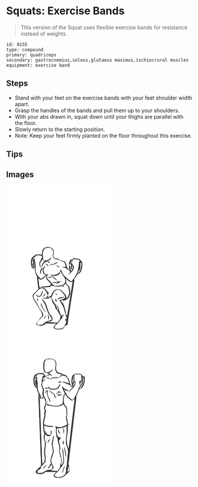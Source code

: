 # Squats: Exercise Bands
> This version of the Squat uses flexible exercise bands for resistance instead of weights.

``` 
id: 0155 
type: compound 
primary: quadriceps 
secondary: gastrocnemius,soleus,glutaeus maximus,ischiocrural muscles 
equipment: exercise band 
``` 

## Steps

 - Stand with your feet on the exercise bands with your feet shoulder width apart.
 - Grasp the handles of the bands and pull them up to your shoulders.
 - With your abs drawn in, squat down until your thighs are parallel with the floor.
 - Slowly return to the starting position.
 - Note: Keep your feet firmly planted on the floor throughout this exercise.

## Tips


## Images

<svg width="288" height="400" viewBox="0 0 216 300" xmlns="http://www.w3.org/2000/svg"><g fill="#FFF"><path d="M0 0h216v300H0V0m77.26 126.4c-4.44 3.22-4.76 9.14-4.9 14.15-3.52-1.66-7.54-.99-11.29-.84-1.72-.17-2.46 1.69-3.5 2.66-.51.05-1.54.14-2.05.18-.21.45-.63 1.34-.84 1.78-2.56.64-3.3 3.47-3.91 5.68-.83 5.29-.55 10.87 1.23 15.94 1.59 1.59 3.49 2.82 5.26 4.2-1.71-2.72-3.8-5.37-4.14-8.69.55.19 1.67.57 2.23.77-.38 1.41-.27 2.81.32 4.2.53-.1 1.58-.28 2.11-.37.8 5.99 1.19 12.31 4.6 17.51.13 4.85 1.17 9.61 1.47 14.45.75 3.66.67 7.45 1.55 11.09-1.62 1.76-3.18 3.59-4.69 5.44-2.08 2.58-5.5 4.05-6.7 7.3-1.07 5.88 2.77 10.77 5.82 15.34 3.56 4.39 5.29 9.91 8.83 14.31 2.21 3.79 5.08 7.87 4.22 12.51-3.28 3.47-5.93 7.45-9.12 11-3.12 1.09-2.63 4.64-2.28 7.27 2.89.37 5.69 1.21 8.56 1.69 4.13-.8 8.9-1.53 11.01-5.71 1.18.79 2.49 1.34 3.94 1.18 5.7.07 11.41.31 17.08-.48-2.61 2.15-3.9 5.34-6.08 7.85.55 1.03.68 2.58 2.02 2.93 4.37 2.2 9.39 1.59 14.08 1.27 2.9-.87 6.59-2.91 6.35-6.44 1.78-1.1 3.76-1.8 5.78-2.33 1.3-4.95 1.32-10.09 2.22-15.11 3.93-24.39 7.78-48.79 11.74-73.18.28-1.63.14-3.28-.06-4.9 2.25-3.12 5.33-5.74 6.51-9.52 3.47-1.23 6.97-3.75 7.9-7.5 1.39-4.44 2.29-9.1 1.87-13.78-.74.55-1.48 1.11-2.22 1.67.44 4.12-.48 8.2-1.97 12.01-1.04 2.26-2.69 4.91-5.46 5.04 1.24-2.16 2.93-3.99 4.46-5.94 3.13-4.91-.25-11.16 2.4-16.16l.6 4.28c.62-.44 1.86-1.33 2.48-1.77-.46-1.93-.84-4.13-3.09-4.61-1.6-5.68-8.39-4.14-12.77-5.38-2.64-.99-3.96 1.89-4.99 3.71-.48-.46-1.44-1.37-1.92-1.82-3.31 2.44-3.99 6.59-4.5 10.39l.64.46c.45.1 1.36.3 1.81.41 1.49-2.88.49-7.12 3.79-8.85.06 1.95-1.1 3.54-1.97 5.17-.11 3.38-.37 6.76-.23 10.15-.19 1.38.63 2.38 1.75 3.01.54-2.81.53-5.67.28-8.51 3.92 3.73.71 8.83-1.81 12.27-1.02-3.86-1.38-7.84-2.22-11.74-.33.01-.98.02-1.31.03-1.88 3.06.78 6.77.36 10.1-1.86-1.99-2.98-4.55-5.11-6.3-.36-4.16-2.04-7.99-4.08-11.58-4.04-2.93-9.86-1.54-13.33-5.32-1.72-2.23-4.68-1.31-7.07-1.3-1.38-2.29-3.8-4.71-3.04-7.6 1.03-4.16 1.44-9.59-2.49-12.39-4.19-4.38-11.07-3.42-16.13-1.28z"/><path d="M78.03 127.87c3.08-1.55 6.68-2.32 10.13-2.04 4.16 1.38 7.82 5.58 7.18 10.17-.01 2.62-1.53 5.36-.2 7.86.75 1.67 1.64 3.33 2.91 4.66 2.27.74 4.66.93 6.99 1.36 3.37 2.64 7.65 3.14 11.51 4.65 3.12 2.47 3.9 6.65 4.09 10.4-2.66-.12-5.33-.23-7.99-.05 3.5 1.05 7.43 1.42 10.29 3.93 1.81 1.61 3.71 3.15 6.08 3.84l-.72 1.64 2.12.34c-1.55 2.01-3.11 4-4.62 6.04 5.18-3.59 10.78-8.02 11.64-14.7.59-3.42-2.63-5.45-4.21-7.99-.11-3.43 1.67-6.41 3.77-8.97 3.33.45 6.68.78 10.03 1.13.4.32 1.21.96 1.61 1.27l.24 3.05c-.4.31-1.18.92-1.58 1.23.54 2.18.39 4.4-.21 6.55-.57 12.15-6.53 23.35-14.83 32-2.6-1.49-5.4-2.85-7.28-5.27-2.54-3.15-6.6-4.65-8.87-8.05-2.32-3.38-3.51-7.37-5.16-11.09-.66 1.38-1.31 2.75-1.93 4.15 1.19.85 2.7 1.5 3.08 3.07 1.14 2.94 2.95 5.52 5.04 7.85 2.24 2.09 2.1 5.35 2.85 8.11-.18 1.38-.34 2.75-.48 4.14a82.049 82.049 0 0 1-4.01 2.92c.53.65 1.07 1.3 1.61 1.95l1.53-1.83c.64-.57 1.9-1.71 2.54-2.28.16.78.5 2.33.67 3.11 1.3 1.02 2.74 1.91 3.8 3.2 1.03 4.2 2.05 8.48 2.27 12.81-.9 4.39-2.03 9.23-5.99 11.9 1.08-4.11-1.35-7.86-4.07-10.68-3.13-3.17-6.06-7.26-10.79-7.93-5.28-1.57-10.75 1.97-13.23 6.53-1.55 2.54-1.28 6.55-4.89 7.16-1.99 1.42-3.91 2.94-5.86 4.41 1.25-2.06 3.57-4.37 1.11-6.43-.69 1.53-1.38 3.08-2.04 4.63-3.39.71-7.07 1.29-9.72 3.75 2.14 4.3 5.84 7.79 7.09 12.53 1.2 4.74 3.15 9.22 4.92 13.75 1.98 5.44 8.14 8.86 7.69 15.23-3.42 1.49-7.12 2.18-10.56 3.59-3.6 1.32-5.5 5.38-9.43 6.05-3.14 1.15-6.42.52-9.57-.16-.6-2.23-.79-4.73 1.18-6.35 4.14-3.04 7.11-7.31 11.05-10.55 1.57-5.7-3.03-10.12-6.03-14.35-3.48-4.22-4.44-9.88-7.99-14.05-2.42-3.91-6.64-7.95-5.15-12.97.67-3.88 4.57-5.67 6.77-8.57 2.8-3.55 6.46-7.16 11.4-6.57 4.74 3.09 9.82 7.33 9.23 13.66.47-.47.93-.94 1.4-1.4.43.43 1.27 1.29 1.7 1.72-1.35-2.27-.99-4.06 1.09-5.35-.59-.05-1.77-.15-2.37-.19a23.553 23.553 0 0 0-9.2-9.16c-2.59-1.04-5.46-.56-8.18-.62-.78-6.48-1.52-12.96-2.38-19.43 1.2 1.25 2.36 2.58 3.85 3.48 5.26-.13 9.23-3.9 11.5-8.33.22.61.65 1.83.87 2.44-.02 2.17-.21 4.71 1.73 6.19 3.13 2.64 5.41 6.02 8.09 9.07-.85 1.02-1.68 2.05-2.49 3.1-4.25.21-8.44 1.65-12.71.85-2.14.66-4.28 1.3-6.42 1.97 6.84.89 13.58-.3 20.38-.82l1.92-2.64c7.14 1.92 14.84 3.53 21.93.45.63.27 1.25.54 1.87.82-1.31.65-3.93 1.94-5.23 2.58 2.5-.76 4.99-1.59 7.49-2.38-1.04-.97-2.05-1.95-3.05-2.94-5.34 1.69-10.91 2.48-16.51 2.24-3.15-3.35-7.54-5.59-9.38-10.02-1.92-1.4-4.2-2.6-5.39-4.74-.39-1.93-.53-3.91-1.11-5.8a96.7 96.7 0 0 1 3.18-1.69l-.24-1.09c-1.14-.17-2.27-.34-3.41-.52.13.72.4 2.14.53 2.86-2.24-1.82-4.79-3.59-5.99-6.32-.67-2.36-.33-4.84-.35-7.25 1.43-1.89 2.66-3.93 3.56-6.12-2.28 1.32-3.89 3.43-5.62 5.37.08 2.69-.18 5.44.43 8.09 1.15 2.46 3.28 4.26 5.17 6.14-2.92 2.59-5.92 5.14-9.5 6.78-3.32-3.52-7.4-6.68-8.88-11.5-3.44-6.96-.18-14.93-2.52-22.16-1.06-2.81-1.18-5.81-1.22-8.77-1.06 1.09-2.11 2.21-3.13 3.35-.04 1.41-.08 2.83-.11 4.25 4.16 2.15 3.02 7.53 3.26 11.38-1.48-3.02-1.03-6.43-1.49-9.66-.44-.25-1.31-.75-1.75-.99-.17 2.11-.31 4.29-1.23 6.24-1.71-4.57.11-9.05 1.19-13.47a284.4 284.4 0 0 0 4.6-3.86c3.34-4.02 9.32-2.41 13.56-.87.01 1.62.03 3.23.07 4.84-.58.25-1.72.75-2.3 1 .02.7.05 2.09.06 2.79-4.97 4.11-3.28 11.59.67 15.82-1.25-3.62-2.9-7.47-1.73-11.34 1.36-2.24 4.04-3.96 3.53-6.92 1.52 1.79 3.36 3.27 5.6 4.07-4.26 2.32-6.27 7.13-6.58 11.77.24-.04.72-.12.96-.17 1.37-4.77 4.53-10.23 10.08-10.48 3.29-2.46 7.68-4.16 9.08-8.38-2.33 1.21-4.23 3.04-6.39 4.49-2.98 1.91-6.65 1.36-9.96 1.05-.42-5.1-2.11-10.2-1.15-15.33.73-2.9 1.67-5.9 3.61-8.23m5.98 26.98c1.6.83 3.2 1.71 4.91 2.3-.78-1.23-1.63-2.41-2.49-3.57-.81.41-1.62.84-2.42 1.27m6.51 4.78c-.93 1.12-1.83 2.27-2.62 3.5 1.09-.72 2.11-1.54 3.12-2.35 3.17-.83 6.68-.61 9.51-2.45 1.55-1.1 4-1.21 4.68-3.24-5.03 1.14-9.31 4.68-14.69 4.54m-11.46-1.24c2.1 1.84 4.35 3.62 7.01 4.58-.93-3.08-4.01-4.47-7.01-4.58m22.7 2.46c.92 3.16 4.36 5.43 7.53 3.98-2.97-.4-5.26-2.2-7.53-3.98m-31.9 9.95c-1.59 2.84-1.09 6.19-.42 9.22 1.27-2.09 1.01-4.6 1.53-6.9.81-2.06 2.03-3.95 2.58-6.12l-.65-.2c-2 .15-2.12 2.64-3.04 4m38.35 4.39c-1.72 2.16-3.82 4.1-6.36 5.24-3.95 1.24-8.05.56-12.08.32 1.55 2.35 4.8 1.69 7.2 2.33 4.94.65 9.46-2.03 12.55-5.69-.43-.74-.87-1.47-1.31-2.2m-23.37 12.74c2.01-.71 3.97-1.53 5.95-2.31 1.43.06 2.87.13 4.3.18 2.33 2.44 4.8 4.88 7.97 6.2-.99-2.81-3.98-4.09-5.97-6.11-2.47-2.33-6.08-.97-9.07-.99-1.77-.12-2.32 1.89-3.18 3.03m18.22 4.82a43.01 43.01 0 0 1 1.82 3.74c-2.04.12-3.97-.62-5.89-1.17-1.88.23-3.77.42-5.66.53-.02.15-.07.45-.09.6 2.97.15 5.95.31 8.74 1.43 2.82 1.09 5.22-1.38 7.54-2.59 1.13-.64 2.25-1.3 3.27-2.11-1.58.46-3.1 1.09-4.68 1.52-1.8-.3-3.41-1.2-5.05-1.95M70.03 222c-2.88 3.64-7 .57-10-1.11 1.19 3.95 6.12 5.43 9.57 3.58 3.89-2.91 4.19-8.17 5.16-12.54-2.19 3.05-3.16 6.72-4.73 10.07m4.32 4.15c2.22-2.15 4.47-4.39 5.74-7.25-3.11 1.24-4.58 4.34-5.74 7.25m-9.37 6.99c-.46-1.86-1.04-3.67-1.73-5.45-1.16 1.87-1.18 5.42 1.73 5.45m5.07 4.38c.23 7.69 5.45 14.41 11.03 19.25-1.82-3.39-5.03-5.8-6.7-9.29-1.71-3.21-1.99-7.06-4.33-9.96m14.11 24.19c.47 1.16.92 2.33 1.37 3.51.18 2.02-1.37 4.61.87 5.9.79-3.25 1.85-7.92-2.24-9.41m-7.95 9.73c1.79-2.66 4.24-5.55 3.51-8.98-1.8 2.69-2.57 5.92-3.51 8.98z"/><path d="M120.25 187.51c3.55 3.15 6.71 7.15 11.58 8.29.78-.45 2.33-1.36 3.1-1.81-3.9 23.43-7.34 46.93-11.41 70.33-.83-1.49-.81-4.83-3.27-3.88.81 2.64 1.34 5.45 2.92 7.78-.88.75-1.75 1.5-2.63 2.24-.37 1.02-.73 2.05-1.08 3.08.31.11.94.33 1.26.44.24-.77.71-2.31.95-3.08.21 3.01.08 6.1-.76 9.02-1.71 1.76-3.01 3.82-3.29 6.31-1.85 1.1-3.65 2.28-5.58 3.22-4.82.41-9.83.92-14.32-1.33.8-1.97 1.63-3.95 2.81-5.72 1.93-1.63 4.41-2.73 5.66-5.05 1.99-3.31 4.32-6.43 7.3-8.92.26-1.33.55-2.65.85-3.96.55-.17 1.66-.51 2.21-.67-.11-.34-.33-1.02-.44-1.35l.72-2.51c-.54.75-1.07 1.51-1.6 2.28-.88.54-1.76 1.08-2.64 1.64-5.2-6.84-4.98-16.24-10.48-22.91.49 4.22 3.22 7.76 3.99 11.93-3.55-3.22-4.12-8.11-5.89-12.27-1.55-1.78-3.59-3.28-4.13-5.7-.65-3-3.66-4.84-3.92-7.96-.46-1.88.98-3.39 1.89-4.84 1.75-1.96.96-5.13 3.1-6.84 2.48-2.08 5.25-5.05 8.84-4.08 4.79.61 7.31 5.16 10.45 8.26 1.42 2.21 3.58 4.7 3.21 7.43-3 3.3-7.51 4.33-11.75 4.97 3.25 5.54 7.04 10.85 9.23 16.94.97 3.82 1.89 7.66 2.98 11.45.61-1.2 1.2-2.51.92-3.89-1.63-6.21-2.46-12.84-6.17-18.25-1.37-1.79-3.24-3.13-4.49-5.02 1.38-.54 2.84-.83 4.3-1.08.35.3 1.04.9 1.39 1.2 5.61-.92 11.45-4.78 12.74-10.61 2.8-5.32.4-11.3-.63-16.75-.41-2.65-2.75-4.07-4.78-5.42-2.39-4-1.17-8.74-3.14-12.91m-21.22 30.5c1.66 1.49 3.32 3 5.16 4.26-.4-2.53-2.78-4.03-5.16-4.26m5.68 12.9c2.09-.93 3.93-2.6 6.29-2.8 2.52-.36 5.41-.63 6.74-3.18-4.31 2.14-11.39.05-13.03 5.98m-4.34-3.02c-.48 1.95-.57 3.97-.33 5.97.98.48 1.97.97 2.95 1.47-.78-2.52-1.41-5.09-2.62-7.44z"/><path d="M89.18 226.05c.5.16 1.5.49 2.01.65.94 3.14 1.79 6.3 2.79 9.42.96 2.97 4.09 4.66 4.82 7.74 1.12 2.63.86 6.63 4.32 7.4 1.59 3.46 3.57 6.72 5.67 9.9-.62 1.24-1.23 2.48-1.83 3.74.66-1.15 1.3-2.29 1.95-3.43l1.59 3.46c-.66 1.89-.96 3.87-1.5 5.8-1.55 2.32-3.25 4.55-4.77 6.9-6.93-.4-13.83-1-20.77-1.08 2.93-1.46 6.5-.95 9.24-2.86 1.76-1.99 1.3-4.95.63-7.29-1.26-3.34-4.68-5.2-6.12-8.44-2.36-5.39-4.19-10.98-5.76-16.64-1.61-4.53-4.87-8.15-8.18-11.51 3.96-.74 7.93-1.6 11.9-.34 1.33-1.15 2.67-2.28 4.01-3.42z"/></g><g fill="#333"><path d="M77.26 126.4c5.06-2.14 11.94-3.1 16.13 1.28 3.93 2.8 3.52 8.23 2.49 12.39-.76 2.89 1.66 5.31 3.04 7.6 2.39-.01 5.35-.93 7.07 1.3 3.47 3.78 9.29 2.39 13.33 5.32 2.04 3.59 3.72 7.42 4.08 11.58 2.13 1.75 3.25 4.31 5.11 6.3.42-3.33-2.24-7.04-.36-10.1.33-.01.98-.02 1.31-.03.84 3.9 1.2 7.88 2.22 11.74 2.52-3.44 5.73-8.54 1.81-12.27.25 2.84.26 5.7-.28 8.51-1.12-.63-1.94-1.63-1.75-3.01-.14-3.39.12-6.77.23-10.15.87-1.63 2.03-3.22 1.97-5.17-3.3 1.73-2.3 5.97-3.79 8.85-.45-.11-1.36-.31-1.81-.41l-.64-.46c.51-3.8 1.19-7.95 4.5-10.39.48.45 1.44 1.36 1.92 1.82 1.03-1.82 2.35-4.7 4.99-3.71 4.38 1.24 11.17-.3 12.77 5.38 2.25.48 2.63 2.68 3.09 4.61-.62.44-1.86 1.33-2.48 1.77l-.6-4.28c-2.65 5 .73 11.25-2.4 16.16-1.53 1.95-3.22 3.78-4.46 5.94 2.77-.13 4.42-2.78 5.46-5.04 1.49-3.81 2.41-7.89 1.97-12.01.74-.56 1.48-1.12 2.22-1.67.42 4.68-.48 9.34-1.87 13.78-.93 3.75-4.43 6.27-7.9 7.5-1.18 3.78-4.26 6.4-6.51 9.52.2 1.62.34 3.27.06 4.9-3.96 24.39-7.81 48.79-11.74 73.18-.9 5.02-.92 10.16-2.22 15.11-2.02.53-4 1.23-5.78 2.33.24 3.53-3.45 5.57-6.35 6.44-4.69.32-9.71.93-14.08-1.27-1.34-.35-1.47-1.9-2.02-2.93 2.18-2.51 3.47-5.7 6.08-7.85-5.67.79-11.38.55-17.08.48-1.45.16-2.76-.39-3.94-1.18-2.11 4.18-6.88 4.91-11.01 5.71-2.87-.48-5.67-1.32-8.56-1.69-.35-2.63-.84-6.18 2.28-7.27-1.97 1.62-1.78 4.12-1.18 6.35 3.15.68 6.43 1.31 9.57.16 3.93-.67 5.83-4.73 9.43-6.05 3.44-1.41 7.14-2.1 10.56-3.59.45-6.37-5.71-9.79-7.69-15.23-1.77-4.53-3.72-9.01-4.92-13.75-1.25-4.74-4.95-8.23-7.09-12.53 2.65-2.46 6.33-3.04 9.72-3.75.66-1.55 1.35-3.1 2.04-4.63 2.46 2.06.14 4.37-1.11 6.43 1.95-1.47 3.87-2.99 5.86-4.41 3.61-.61 3.34-4.62 4.89-7.16 2.48-4.56 7.95-8.1 13.23-6.53 4.73.67 7.66 4.76 10.79 7.93 2.72 2.82 5.15 6.57 4.07 10.68 3.96-2.67 5.09-7.51 5.99-11.9-.22-4.33-1.24-8.61-2.27-12.81-1.06-1.29-2.5-2.18-3.8-3.2-.17-.78-.51-2.33-.67-3.11-.64.57-1.9 1.71-2.54 2.28l-1.53 1.83c-.54-.65-1.08-1.3-1.61-1.95 1.37-.93 2.7-1.91 4.01-2.92.14-1.39.3-2.76.48-4.14-.75-2.76-.61-6.02-2.85-8.11-2.09-2.33-3.9-4.91-5.04-7.85-.38-1.57-1.89-2.22-3.08-3.07.62-1.4 1.27-2.77 1.93-4.15 1.65 3.72 2.84 7.71 5.16 11.09 2.27 3.4 6.33 4.9 8.87 8.05 1.88 2.42 4.68 3.78 7.28 5.27 8.3-8.65 14.26-19.85 14.83-32 .6-2.15.75-4.37.21-6.55.4-.31 1.18-.92 1.58-1.23l-.24-3.05c-.4-.31-1.21-.95-1.61-1.27-3.35-.35-6.7-.68-10.03-1.13-2.1 2.56-3.88 5.54-3.77 8.97 1.58 2.54 4.8 4.57 4.21 7.99-.86 6.68-6.46 11.11-11.64 14.7 1.51-2.04 3.07-4.03 4.62-6.04l-2.12-.34.72-1.64c-2.37-.69-4.27-2.23-6.08-3.84-2.86-2.51-6.79-2.88-10.29-3.93 2.66-.18 5.33-.07 7.99.05-.19-3.75-.97-7.93-4.09-10.4-3.86-1.51-8.14-2.01-11.51-4.65-2.33-.43-4.72-.62-6.99-1.36-1.27-1.33-2.16-2.99-2.91-4.66-1.33-2.5.19-5.24.2-7.86.64-4.59-3.02-8.79-7.18-10.17-3.45-.28-7.05.49-10.13 2.04-1.94 2.33-2.88 5.33-3.61 8.23-.96 5.13.73 10.23 1.15 15.33 3.31.31 6.98.86 9.96-1.05 2.16-1.45 4.06-3.28 6.39-4.49-1.4 4.22-5.79 5.92-9.08 8.38-5.55.25-8.71 5.71-10.08 10.48-.24.05-.72.13-.96.17.31-4.64 2.32-9.45 6.58-11.77-2.24-.8-4.08-2.28-5.6-4.07.51 2.96-2.17 4.68-3.53 6.92-1.17 3.87.48 7.72 1.73 11.34-3.95-4.23-5.64-11.71-.67-15.82-.01-.7-.04-2.09-.06-2.79.58-.25 1.72-.75 2.3-1-.04-1.61-.06-3.22-.07-4.84-4.24-1.54-10.22-3.15-13.56.87a284.4 284.4 0 0 1-4.6 3.86c-1.08 4.42-2.9 8.9-1.19 13.47.92-1.95 1.06-4.13 1.23-6.24.44.24 1.31.74 1.75.99.46 3.23.01 6.64 1.49 9.66-.24-3.85.9-9.23-3.26-11.38.03-1.42.07-2.84.11-4.25 1.02-1.14 2.07-2.26 3.13-3.35.04 2.96.16 5.96 1.22 8.77 2.34 7.23-.92 15.2 2.52 22.16 1.48 4.82 5.56 7.98 8.88 11.5 3.58-1.64 6.58-4.19 9.5-6.78-1.89-1.88-4.02-3.68-5.17-6.14-.61-2.65-.35-5.4-.43-8.09 1.73-1.94 3.34-4.05 5.62-5.37-.9 2.19-2.13 4.23-3.56 6.12.02 2.41-.32 4.89.35 7.25 1.2 2.73 3.75 4.5 5.99 6.32-.13-.72-.4-2.14-.53-2.86 1.14.18 2.27.35 3.41.52l.24 1.09a96.7 96.7 0 0 0-3.18 1.69c.58 1.89.72 3.87 1.11 5.8 1.19 2.14 3.47 3.34 5.39 4.74 1.84 4.43 6.23 6.67 9.38 10.02 5.6.24 11.17-.55 16.51-2.24 1 .99 2.01 1.97 3.05 2.94-2.5.79-4.99 1.62-7.49 2.38 1.3-.64 3.92-1.93 5.23-2.58-.62-.28-1.24-.55-1.87-.82-7.09 3.08-14.79 1.47-21.93-.45l-1.92 2.64c-6.8.52-13.54 1.71-20.38.82 2.14-.67 4.28-1.31 6.42-1.97 4.27.8 8.46-.64 12.71-.85.81-1.05 1.64-2.08 2.49-3.1-2.68-3.05-4.96-6.43-8.09-9.07-1.94-1.48-1.75-4.02-1.73-6.19-.22-.61-.65-1.83-.87-2.44-2.27 4.43-6.24 8.2-11.5 8.33-1.49-.9-2.65-2.23-3.85-3.48.86 6.47 1.6 12.95 2.38 19.43 2.72.06 5.59-.42 8.18.62 3.84 2.11 7.07 5.32 9.2 9.16.6.04 1.78.14 2.37.19-2.08 1.29-2.44 3.08-1.09 5.35-.43-.43-1.27-1.29-1.7-1.72-.47.46-.93.93-1.4 1.4.59-6.33-4.49-10.57-9.23-13.66-4.94-.59-8.6 3.02-11.4 6.57-2.2 2.9-6.1 4.69-6.77 8.57-1.49 5.02 2.73 9.06 5.15 12.97 3.55 4.17 4.51 9.83 7.99 14.05 3 4.23 7.6 8.65 6.03 14.35-3.94 3.24-6.91 7.51-11.05 10.55 3.19-3.55 5.84-7.53 9.12-11 .86-4.64-2.01-8.72-4.22-12.51-3.54-4.4-5.27-9.92-8.83-14.31-3.05-4.57-6.89-9.46-5.82-15.34 1.2-3.25 4.62-4.72 6.7-7.3 1.51-1.85 3.07-3.68 4.69-5.44-.88-3.64-.8-7.43-1.55-11.09-.3-4.84-1.34-9.6-1.47-14.45-3.41-5.2-3.8-11.52-4.6-17.51-.53.09-1.58.27-2.11.37-.59-1.39-.7-2.79-.32-4.2-.56-.2-1.68-.58-2.23-.77.34 3.32 2.43 5.97 4.14 8.69-1.77-1.38-3.67-2.61-5.26-4.2-1.78-5.07-2.06-10.65-1.23-15.94.61-2.21 1.35-5.04 3.91-5.68.21-.44.63-1.33.84-1.78.51-.04 1.54-.13 2.05-.18 1.04-.97 1.78-2.83 3.5-2.66 3.75-.15 7.77-.82 11.29.84.14-5.01.46-10.93 4.9-14.15m42.99 61.11c1.97 4.17.75 8.91 3.14 12.91 2.03 1.35 4.37 2.77 4.78 5.42 1.03 5.45 3.43 11.43.63 16.75-1.29 5.83-7.13 9.69-12.74 10.61-.35-.3-1.04-.9-1.39-1.2-1.46.25-2.92.54-4.3 1.08 1.25 1.89 3.12 3.23 4.49 5.02 3.71 5.41 4.54 12.04 6.17 18.25.28 1.38-.31 2.69-.92 3.89-1.09-3.79-2.01-7.63-2.98-11.45-2.19-6.09-5.98-11.4-9.23-16.94 4.24-.64 8.75-1.67 11.75-4.97.37-2.73-1.79-5.22-3.21-7.43-3.14-3.1-5.66-7.65-10.45-8.26-3.59-.97-6.36 2-8.84 4.08-2.14 1.71-1.35 4.88-3.1 6.84-.91 1.45-2.35 2.96-1.89 4.84.26 3.12 3.27 4.96 3.92 7.96.54 2.42 2.58 3.92 4.13 5.7 1.77 4.16 2.34 9.05 5.89 12.27-.77-4.17-3.5-7.71-3.99-11.93 5.5 6.67 5.28 16.07 10.48 22.91.88-.56 1.76-1.1 2.64-1.64.53-.77 1.06-1.53 1.6-2.28l-.72 2.51c.11.33.33 1.01.44 1.35-.55.16-1.66.5-2.21.67-.3 1.31-.59 2.63-.85 3.96-2.98 2.49-5.31 5.61-7.3 8.92-1.25 2.32-3.73 3.42-5.66 5.05-1.18 1.77-2.01 3.75-2.81 5.72 4.49 2.25 9.5 1.74 14.32 1.33 1.93-.94 3.73-2.12 5.58-3.22.28-2.49 1.58-4.55 3.29-6.31.84-2.92.97-6.01.76-9.02-.24.77-.71 2.31-.95 3.08-.32-.11-.95-.33-1.26-.44.35-1.03.71-2.06 1.08-3.08.88-.74 1.75-1.49 2.63-2.24-1.58-2.33-2.11-5.14-2.92-7.78 2.46-.95 2.44 2.39 3.27 3.88 4.07-23.4 7.51-46.9 11.41-70.33-.77.45-2.32 1.36-3.1 1.81-4.87-1.14-8.03-5.14-11.58-8.29m-31.07 38.54c-1.34 1.14-2.68 2.27-4.01 3.42-3.97-1.26-7.94-.4-11.9.34 3.31 3.36 6.57 6.98 8.18 11.51 1.57 5.66 3.4 11.25 5.76 16.64 1.44 3.24 4.86 5.1 6.12 8.44.67 2.34 1.13 5.3-.63 7.29-2.74 1.91-6.31 1.4-9.24 2.86 6.94.08 13.84.68 20.77 1.08 1.52-2.35 3.22-4.58 4.77-6.9.54-1.93.84-3.91 1.5-5.8l-1.59-3.46c-.65 1.14-1.29 2.28-1.95 3.43.6-1.26 1.21-2.5 1.83-3.74-2.1-3.18-4.08-6.44-5.67-9.9-3.46-.77-3.2-4.77-4.32-7.4-.73-3.08-3.86-4.77-4.82-7.74-1-3.12-1.85-6.28-2.79-9.42-.51-.16-1.51-.49-2.01-.65z"/><path d="M84.01 154.85c.8-.43 1.61-.86 2.42-1.27.86 1.16 1.71 2.34 2.49 3.57-1.71-.59-3.31-1.47-4.91-2.3zM90.52 159.63c5.38.14 9.66-3.4 14.69-4.54-.68 2.03-3.13 2.14-4.68 3.24-2.83 1.84-6.34 1.62-9.51 2.45-1.01.81-2.03 1.63-3.12 2.35.79-1.23 1.69-2.38 2.62-3.5zM79.06 158.39c3 .11 6.08 1.5 7.01 4.58-2.66-.96-4.91-2.74-7.01-4.58zM101.76 160.85c2.27 1.78 4.56 3.58 7.53 3.98-3.17 1.45-6.61-.82-7.53-3.98zM69.86 170.8c.92-1.36 1.04-3.85 3.04-4l.65.2c-.55 2.17-1.77 4.06-2.58 6.12-.52 2.3-.26 4.81-1.53 6.9-.67-3.03-1.17-6.38.42-9.22zM108.21 175.19c.44.73.88 1.46 1.31 2.2-3.09 3.66-7.61 6.34-12.55 5.69-2.4-.64-5.65.02-7.2-2.33 4.03.24 8.13.92 12.08-.32 2.54-1.14 4.64-3.08 6.36-5.24zM84.84 187.93c.86-1.14 1.41-3.15 3.18-3.03 2.99.02 6.6-1.34 9.07.99 1.99 2.02 4.98 3.3 5.97 6.11-3.17-1.32-5.64-3.76-7.97-6.2-1.43-.05-2.87-.12-4.3-.18-1.98.78-3.94 1.6-5.95 2.31zM103.06 192.75c1.64.75 3.25 1.65 5.05 1.95 1.58-.43 3.1-1.06 4.68-1.52-1.02.81-2.14 1.47-3.27 2.11-2.32 1.21-4.72 3.68-7.54 2.59-2.79-1.12-5.77-1.28-8.74-1.43.02-.15.07-.45.09-.6 1.89-.11 3.78-.3 5.66-.53 1.92.55 3.85 1.29 5.89 1.17a43.01 43.01 0 0 0-1.82-3.74zM70.03 222c1.57-3.35 2.54-7.02 4.73-10.07-.97 4.37-1.27 9.63-5.16 12.54-3.45 1.85-8.38.37-9.57-3.58 3 1.68 7.12 4.75 10 1.11zM99.03 218.01c2.38.23 4.76 1.73 5.16 4.26-1.84-1.26-3.5-2.77-5.16-4.26zM74.35 226.15c1.16-2.91 2.63-6.01 5.74-7.25-1.27 2.86-3.52 5.1-5.74 7.25zM104.71 230.91c1.64-5.93 8.72-3.84 13.03-5.98-1.33 2.55-4.22 2.82-6.74 3.18-2.36.2-4.2 1.87-6.29 2.8zM64.98 233.14c-2.91-.03-2.89-3.58-1.73-5.45.69 1.78 1.27 3.59 1.73 5.45zM100.37 227.89c1.21 2.35 1.84 4.92 2.62 7.44-.98-.5-1.97-.99-2.95-1.47-.24-2-.15-4.02.33-5.97zM70.05 237.52c2.34 2.9 2.62 6.75 4.33 9.96 1.67 3.49 4.88 5.9 6.7 9.29-5.58-4.84-10.8-11.56-11.03-19.25zM84.16 261.71c4.09 1.49 3.03 6.16 2.24 9.41-2.24-1.29-.69-3.88-.87-5.9-.45-1.18-.9-2.35-1.37-3.51zM76.21 271.44c.94-3.06 1.71-6.29 3.51-8.98.73 3.43-1.72 6.32-3.51 8.98z"/></g></svg>
<svg width="288" height="400" viewBox="0 0 216 300" xmlns="http://www.w3.org/2000/svg"><g fill="#FFF"><path d="M0 0h216v300H0V0m77.67 53.79c-3.7 6.34-2.36 13.98-1.54 20.9.63 3.35 3.75 5.05 6.97 4.71 1.29.75 2.59 1.48 3.91 2.2-1.84 1.18-3.63 2.45-5.18 4-1.11-.37-2.21-.74-3.32-1.11-.9-2.44-2.65-5.19-5.64-4.91-4.15.31-9.18-.59-12.29 2.88-.47.02-1.4.07-1.87.09-5.37 6.99-3.86 17.09-.46 24.64 1.19.79 2.37 1.59 3.56 2.38.41 4.14 2.02 8 4.02 11.6-.86 5.91-.13 11.89-.14 17.83.98 10 .77 20.07 1.1 30.11l.46.64c.21 7.76.2 15.52.58 23.27 1.12 9.84.23 19.8 1.35 29.65.45 7.43.19 14.9.68 22.33.88 7.19.34 14.46.97 21.67-2.45 3.3-5.71 5.82-8.65 8.65-1.39 1.54-3.34 3.84-1.7 5.89 2.73 3.39 7.8 2.68 11.66 2.44 3.28-.13 5.5-2.75 8.14-4.31 7.07-.03 14.15.5 21.21.14-2.26 2.19-3.61 5.06-5.6 7.47.46.83.87 1.7 1.43 2.48 4.51 2.6 9.89 1.94 14.84 1.57 6.83-2.55 11.64-8.29 16.81-13.13-.53-3.14-.7-6.34-1.58-9.41l1.04.08c-1.22-2.32-2.28-4.84-1.63-7.51 4.97-42 9.95-84.01 14.98-126.01.54-3.08.75-6.21.42-9.32 2.51-4.43 4.74-9.01 6.31-13.86 1.97-.68 4.08-1.26 5.5-2.88 4.17-3.33 4.48-9.17 5.39-14.01-.15-3.38.8-7.37-1.43-10.23-1.94 2.44-.94 5.52-.79 8.33.27 6.61-2.25 13.33-7.52 17.49-.27-1.23-.58-2.44-.93-3.65-1.42 1.67-1.51 4.09-2.25 6.09-1.4 5.55-5.11 10.06-7.34 15.26-1 2.43-2.63 4.51-4.93 5.84-2.88-2.21-5.75-4.44-8.58-6.71-2.65-2.61-3.4-6.43-5.51-9.4-1.29-1.86-2.48-3.8-3.38-5.87 2.98 2.62 7.13 4.8 10.98 2.53-5.98-.64-10.82-4.64-14.85-8.81 1.47 4.74 2.57 9.78 6 13.57-2.19 4.54-3.84 9.51-3.68 14.61-.14 3.19.21 7.26-3.08 9.06-8.95 4.88-19.57 2.35-28.74-.47-.06-3.07-.07-6.15-.57-9.19-.3 3.16-.11 6.34-.05 9.5-4.39-3.07-.53-9.19-3.72-12.98-3.7-4.86-3.53-11.16-2.09-16.79-1.99-4-4.86-8.25-3.67-12.94.84-4.29 5.28-6.33 7.05-10.1-2.22 1.59-4.12 3.58-6.37 5.13.21-1.02.64-3.08.86-4.1 2.58-4.94 9.04-4.8 12.9-8.31 1.52 1.17 3.13 2.25 5.06 2.58-1.92-2.32-3.88-4.73-6.58-6.18 3.5-1.43 8.09-3.31 7.76-7.9-2.44 5.16-8.3 6.69-13.52 7.28-4.06-5.4-3.03-12.45-2.72-18.75.46-3.43 1.79-6.62 4.95-8.38 5.07.3 11.29-1.36 15.36 2.5 4.09 5.12 1.33 11.77 1.59 17.64-.46 3.17 2.64 5.31 3.08 8.33 3.49.59 6.97 1.42 10.12 3.08-2.21 1.79-4.69 3.43-5.92 6.11 2.61-1.39 4.75-3.46 6.99-5.36 1.54 2.2 4.73 1.01 6.75 2.44 4.52 3.34 6.65 9.26 6.59 14.74-3.54-2.13-7.51-3.23-11.52-4.04-.56.35-1.12.71-1.67 1.07 5.7.91 10.39 4.42 15.88 5.91.7 1.21 1.36 2.44 2.03 3.67a2.6 2.6 0 0 0 1.69-.38c-1.68-3.09-4.88-5.56-4.89-9.33-.48-5.02-3.53-9.24-6.6-13.03-1.9-2.31-5.36-1.47-7.69-3.13-2.72-1.69-5.78-2.69-8.96-3.05-1.46-1.78-3.73-3.24-3.89-5.73-1.36-5.02 1.19-10.11-.33-15.1-.55-4.55-5.32-6.63-9.32-7.23-4.86-.68-10.77-.82-14.28 3.22m62.98 26.96c-1.9 1.05-3.78 2.14-5.7 3.16-3.74 7.65-3.01 16.75-.01 24.52-.51.37-1.52 1.12-2.02 1.49-2.31 2.77-4.6 5.57-6.63 8.57.4-.1 1.19-.31 1.59-.41 2.03-3.3 4.79-6.06 7.89-8.36 3.28-2.55 4.1-6.82 5.47-10.49-3.18 1.02-2.98 4.87-4.41 7.36-.42-1.56-.78-3.12-1.09-4.7.42-.12 1.26-.36 1.68-.49 1.6-1.75.64-4.4.8-6.53.51 1.52 1.02 3.03 1.56 4.54l1.6-.45c-.41-1.92-1.86-3.13-3.12-4.45.05-4.05.51-8.1.35-12.15 3.95-.31 7.9-.08 11.85.07.82.85 1.64 1.71 2.46 2.58-.53 2.66-.78 5.4.1 8.02-.61.6-1.82 1.82-2.42 2.42l.97.93c-1.11-.25-2.17-.84-3.3-.92.25 2.76.81 5.52.91 8.32.21.08.65.24.86.32-.03-3.55 1.55-6.7 3.57-9.51-.09 2.19-.23 4.4-.71 6.54-.41 2.87-4.98 3.63-3.4 7.05 2.29-2.42 5.33-4.74 5.79-8.28 1.17-4.27-.78-8.91 1.18-13-.93-1.19-1.8-2.43-2.85-3.52-3.23-3.67-8.68-2.12-12.97-2.63m-60.19 8.3c2.67.15 4.92 1.49 7.18 2.76-.32-3.8-4.37-3.75-7.18-2.76m11.65.15c-1.84.51-2.52 2.59-3.29 4.12 1.24-.88 2.4-1.86 3.55-2.87 4.23-.57 8.53-1.46 12.8-.66l1.04-1.72c-4.72-.51-9.51-.05-14.1 1.13m13.88 10.7c1-.56 1.99-1.13 2.98-1.71.96.2 2.89.61 3.85.82-.96-.83-1.64-2.07-2.86-2.55-2.06-.63-4.2 1.36-3.97 3.44m-4.86 10.65c-3.83 1.38-7.94.81-11.89.45-1.11-1.7-2.26-3.5-4.24-4.28.43 2.27 1.25 4.81 3.71 5.57 5.31 1.82 11.21.85 16.26-1.33 2.31-2.71 4.42-5.83 5.13-9.39-4.11 1.96-4.05 8.3-8.97 8.98m-22.82-.67c.08.38.25 1.14.33 1.52 2.16-.31 4.42-.35 6.46-1.22-1.56-2.21-4.57-.3-6.79-.3m2.14 6.02c-.22 2.09-1.67 3.64-2.76 5.33 2.01-.92 2.97-2.87 4.05-4.65 2.23-1.2.83 2.31.85 3.46.37 4.6 1.91 9.22 4.51 13.08.5 1.92.55 4.03 1.91 5.63-.08-2.28.73-4.97-.9-6.89-3.26-4.7-5.69-11.37-2.75-16.8-1.75-.52-3.55-.57-4.91.84m6.48-1.06c1.46 1.45 3.05 2.79 4.13 4.56 1.76.9 3.58 1.68 5.39 2.49.44 3.47 1.69 7.11 5.17 8.63-.78-1.66-1.7-3.24-2.61-4.82-.34-3.73-3.2-5.92-6.57-6.88-1.28-2.01-3.18-3.43-5.51-3.98m17.57-.15c.39 1.22.79 2.45 1.2 3.67-1.79 1.14-3.6 2.27-5.09 3.8 2.17-.8 4.48-1.66 5.96-3.55 1.42.05 2.85.12 4.27.19.03-.31.1-.94.13-1.25-2.71.5-4.72-1.01-6.47-2.86m-1.59 12.19c1.59-.73 3.15-1.52 4.7-2.31 2.48.88 4.92.16 5.64-2.52-1.25.56-2.48 1.13-3.71 1.71-.75-.99-1.48-1.99-2.19-3-.97 2.39-2.73 4.25-4.44 6.12z"/><path d="M62.06 84.22c1.76-3.93 6.65-2.34 10.02-2.58 2.33-.29 3.54 2.18 5.34 3.2l-3.79.6c1.48 2.12-.5 3.93-1.04 5.94-.42 1.95-.59 3.95-1.02 5.9.53-.23 1.6-.7 2.13-.94-1.6 2.94-3.2 6.5-1.79 9.85.91 3.49 3.82 6.94 1.98 10.6-1.3 3.8 0 7.74 1.28 11.35-1.42.84-2.93 1.51-4.62 1.32.38-4.82-2.87-8.39-4.98-12.33-1.86-5.16-1.98-10.81-1.55-16.22-.2-3.01-1.75-5.91-1.08-8.97.94-2.71-2.68-5.22-.88-7.72z"/><path d="M59.56 85.33c.34.03 1.01.1 1.34.13-.63 2.01-1.41 3.96-2.01 5.98.73-.06 2.19-.17 2.92-.23l-.77-1.6 1.35 1.77c-1.17.81-2.35 1.6-3.54 2.38.01 3.13.51 6.22 1.09 9.29.44.35 1.33 1.03 1.77 1.38.02.72.05 2.16.07 2.88-3.38-3.66-3.79-8.71-4.43-13.4.69-2.87 1.38-5.75 2.21-8.58zM133.43 94.2c3.73-1.82 1.56-7.28 4.94-9.5-2.14 5.43-1.83 11.21-2.24 16.91-.99-2.26-1.49-4.69-1.62-7.15-.27-.06-.81-.19-1.08-.26zM119.68 121.47c2.38 6.41 8.29 10.12 13.59 13.91 2-.92 3.87-2.1 5.61-3.44-4.34 33.41-7.82 66.94-12.06 100.37-.67-1.45-1.3-2.9-1.91-4.36-1.92-5.44-1.71-11.24-2.02-16.9 1.58-8.18 2.84-16.55 2.01-24.88.53-.68 1.07-1.35 1.61-2.02-2.05-4.63-1.46-9.89-3.67-14.46.45-3.21 1.73-6.4 1.16-9.68-.6-3.46-.14-7.03-.83-10.47-.75-3.6-5.15-4.8-5.55-8.61-1.5-6.43-1.07-13.54 2.06-19.46zM67.03 124.47c.17-.02.5-.05.66-.06.32 1.96.58 3.94.86 5.92 2.68 1.15 6.03 1.16 7.6-1.73 3.56 5.7 4.62 13.72 1.02 19.67-1.18 2.65.79 5.41 1.42 7.98-.62 2.01-1.24 4.03-2 5.99.37.44 1.1 1.3 1.46 1.73-.64 2.66-1.32 5.31-1.92 7.98-2.63 7.66-.72 15.71-.53 23.56.07 3.56 3.38 7.41.95 10.65-1.01 4.78.29 9.43 2.45 13.68-1.55 3.26.09 6.87-1.03 10.21-1.72 6.53-.97 13.39.18 19.95.62 3.16-.22 6.34-.78 9.45a84.733 84.733 0 0 0-4.11 3.93c.15-3.36-.24-6.68-.52-10.01-.39-8.53-.05-17.1-.99-25.6-.3-6.76-.21-13.53-.52-20.28-1.01-8.78-.51-17.63-1.06-26.44-1.1-9.74-.24-19.59-1.33-29.33-.79-9.06.53-18.4-1.81-27.25z"/><path d="M79.56 144.42c.46-.77.92-1.54 1.4-2.3l2.46 2.62c4.75 1.33 9.7 1.59 14.55 2.34 4.62.63 9.22-.49 13.67-1.62 2.06-.4 3.3-2.18 4.68-3.56-.13 3.86 4.44 4.75 5.06 8.19 1.28 5.4.99 11.03 1.25 16.55l-1.29-.27c-.62 5.91 2.59 11.42 2.46 17.28-3.32 2.23-7.23 3.34-10.94 4.72-4.47 1.55-9.04.14-13.38-1.04.78 2.12 1.85 4.27 1.7 6.59-.63 4.98.35 9.98.92 14.9l1.51 1.11c1.4 4.31.93 9.03 2.82 13.21 3.03 6.71-.53 14.24 2.42 21.01.42 1.58.79 3.18 1.16 4.77.48.93.98 1.86 1.48 2.79.1 3.14.05 6.27-.14 9.41-.56 1.25-1.1 2.51-1.62 3.78-.09 1.78-.2 3.56-.28 5.34-1.88 2.43-3.74 4.89-5.29 7.55-4.59-.64-9.23-.85-13.85-1.13 2.13-1.7 4.8-2.97 6.33-5.3-2.39-3.87-3.16-8.45-5.31-12.42.13-6.32 2.67-12.18 4.74-18.04 1.24-6.7-2.27-13.22-1.65-19.87 1.8-4.97 2.25-10.26 2.12-15.51-2.33 2.94-1.46 6.9-2.54 10.28-.63 2.63-2.14 5.2-1.52 7.99.81 5.4 2.39 10.78 2.09 16.3-.57 2.81-2.45 5.18-3.12 7.98-1.06 3.31-.55 6.95-2.01 10.14.61 1.64 1.29 3.25 1.93 4.88-.3.04-.9.11-1.21.15l-.62.06c-.47 3.74-4.1 5.81-4.89 9.46 3.54-1.48 5.04-5.51 7.21-8.44 1.14 2.78 2.3 5.63 2.06 8.71-3.45 2.53-7.77 2.44-11.8 3.14-4.15 1.5-7.33 5.7-12.11 5.35-2.19-.43-5.34 1.12-6.76-1.2.16-1.25.34-2.5.54-3.74 2.74-1.13 5.17-2.81 7.39-4.76-.39-.3-1.15-.91-1.54-1.22 3.25-3.64 6.1-7.65 9.88-10.79 2-9.3-1.85-18.59 0-27.9 1-4.21.43-8.55 1.14-12.79-3.92-4.75-2.79-11.08-.79-16.38.8 1.09 1.58 2.21 2.32 3.35 2.31 1.23 5.62 2.1 7.62-.14 2.51-3.14 3.24-8.05.65-11.35-.06 3.27.01 6.54-.24 9.81-2.02.18-4.25.75-6.02-.59-2.78-1.3-3.1-4.67-4.42-7.1l-1.76 1.85c-.21-4.43-.89-8.82-1.04-13.26 4.52 2.65 9.9 3.21 15.04 3.25 1.81.2 3.12-1.03 4.25-2.24-6.6.64-13.51.17-19.33-3.3-.81-6.32 2.12-12.23 2.97-18.4-.87-2.68.04-5.37 1.28-7.76-.95-2.2-1.89-4.41-2.64-6.68.95-1.82 1.78-3.69 2.55-5.59l-1.54-.17m5.35 72.61c-.51 1.93-.26 3.99.32 5.88.05-1.05.16-3.15.22-4.2 1.46-1.68 3.07-3.34 3.7-5.53-1.6 1.03-3.48 1.98-4.24 3.85m-10.39 57.32c3.41-2.54 5.39-6.43 8.01-9.7-3.68 2.16-6.41 5.79-8.01 9.7z"/><path d="M103.37 191.14c6.7.77 13.22-1.26 19.16-4.17.11 6.68.58 13.44-.68 20.06-.77 3.9-.25 7.88-.64 11.81-.53 4.85 2.23 9.11 3.43 13.63 2.3 8.47-1.13 17-.88 25.54-.62 5.31-.55 10.85-2.55 15.88.16.45.49 1.35.66 1.8-.39 2.82-.96 5.61-1.63 8.38-2.48 2.03-5.23 3.67-7.9 5.41-2.48.07-5 .03-7.42.71-2.46-.49-4.85-1.25-7.21-2.1 1.1-2.18 1.72-4.87 3.74-6.39 5.46-3.02 7.07-9.67 12.03-13.31-.19-2.59 1.39-4.3 3.61-5.38l-1.73.13c.6-.62 1.2-1.23 1.81-1.84.21-2.77.46-5.57.16-8.35-.89-7.4-.31-15.27-3.84-22.09-.08 5.46 1.99 10.68 1.96 16.15-.02 5.12 1.67 10.55-.72 15.4-1.24 1.1-2.47 2.21-3.69 3.33.3-1.14.9-3.44 1.2-4.59 1.38-7-1.09-13.74-2.94-20.38-1.3-3.55.52-7.17.25-10.8.31-4.85-2.5-9.18-2.47-14 1.08-1.55 2.44-2.86 3.67-4.28l-.48-1.64c-1.72-.44-3.4-.98-5.08-1.54-2.56-5.43-3.78-11.54-1.82-17.37m13.72 11.91c.31-4.15 1-8.71-1.08-12.52-.63 4.21.09 8.43 1.08 12.52m-12.27-10.73c.12 3.92 1.17 8.87 5.04 10.76-1.73-3.57-2.95-7.38-5.04-10.76m9.35 27.42c.59 1.37 1.16 2.74 1.72 4.13l1.63-.2c-.95-2.37-1.37-4.86-.6-7.36-1.45.67-2.05 2.12-2.75 3.43m3.16 8.97c1.39 7.24 2.53 14.57 4.08 21.77.67-4.12.22-8.35-.79-12.37-.78-3.22-1.17-6.71-3.29-9.4m-4.02 53.36c1.43-1.07 1.8-2.86 2.3-4.47.97-3.63 2.93-6.97 3.22-10.77-2.96 4.58-4.23 10-5.52 15.24zM78.12 199.34c.73-.87 1.5-.81 2.3.16-.25.27-.76.8-1.02 1.07-.32-.31-.96-.92-1.28-1.23zM126.22 266.24c.14 3.62 1.59 6.99 2.15 10.55-1.26 1.09-2.54 2.17-3.83 3.24.51-4.6 1.23-9.19 1.68-13.79z"/></g><g fill="#333"><path d="M77.67 53.79c3.51-4.04 9.42-3.9 14.28-3.22 4 .6 8.77 2.68 9.32 7.23 1.52 4.99-1.03 10.08.33 15.1.16 2.49 2.43 3.95 3.89 5.73 3.18.36 6.24 1.36 8.96 3.05 2.33 1.66 5.79.82 7.69 3.13 3.07 3.79 6.12 8.01 6.6 13.03.01 3.77 3.21 6.24 4.89 9.33a2.6 2.6 0 0 1-1.69.38c-.67-1.23-1.33-2.46-2.03-3.67-5.49-1.49-10.18-5-15.88-5.91.55-.36 1.11-.72 1.67-1.07 4.01.81 7.98 1.91 11.52 4.04.06-5.48-2.07-11.4-6.59-14.74-2.02-1.43-5.21-.24-6.75-2.44-2.24 1.9-4.38 3.97-6.99 5.36 1.23-2.68 3.71-4.32 5.92-6.11-3.15-1.66-6.63-2.49-10.12-3.08-.44-3.02-3.54-5.16-3.08-8.33-.26-5.87 2.5-12.52-1.59-17.64-4.07-3.86-10.29-2.2-15.36-2.5-3.16 1.76-4.49 4.95-4.95 8.38-.31 6.3-1.34 13.35 2.72 18.75 5.22-.59 11.08-2.12 13.52-7.28.33 4.59-4.26 6.47-7.76 7.9 2.7 1.45 4.66 3.86 6.58 6.18-1.93-.33-3.54-1.41-5.06-2.58-3.86 3.51-10.32 3.37-12.9 8.31-.22 1.02-.65 3.08-.86 4.1 2.25-1.55 4.15-3.54 6.37-5.13-1.77 3.77-6.21 5.81-7.05 10.1-1.19 4.69 1.68 8.94 3.67 12.94-1.44 5.63-1.61 11.93 2.09 16.79 3.19 3.79-.67 9.91 3.72 12.98-.06-3.16-.25-6.34.05-9.5.5 3.04.51 6.12.57 9.19 9.17 2.82 19.79 5.35 28.74.47 3.29-1.8 2.94-5.87 3.08-9.06-.16-5.1 1.49-10.07 3.68-14.61-3.43-3.79-4.53-8.83-6-13.57 4.03 4.17 8.87 8.17 14.85 8.81-3.85 2.27-8 .09-10.98-2.53.9 2.07 2.09 4.01 3.38 5.87 2.11 2.97 2.86 6.79 5.51 9.4 2.83 2.27 5.7 4.5 8.58 6.71 2.3-1.33 3.93-3.41 4.93-5.84 2.23-5.2 5.94-9.71 7.34-15.26.74-2 .83-4.42 2.25-6.09.35 1.21.66 2.42.93 3.65 5.27-4.16 7.79-10.88 7.52-17.49-.15-2.81-1.15-5.89.79-8.33 2.23 2.86 1.28 6.85 1.43 10.23-.91 4.84-1.22 10.68-5.39 14.01-1.42 1.62-3.53 2.2-5.5 2.88-1.57 4.85-3.8 9.43-6.31 13.86.33 3.11.12 6.24-.42 9.32-5.03 42-10.01 84.01-14.98 126.01-.65 2.67.41 5.19 1.63 7.51l-1.04-.08c.88 3.07 1.05 6.27 1.58 9.41-5.17 4.84-9.98 10.58-16.81 13.13-4.95.37-10.33 1.03-14.84-1.57-.56-.78-.97-1.65-1.43-2.48 1.99-2.41 3.34-5.28 5.6-7.47-7.06.36-14.14-.17-21.21-.14-2.64 1.56-4.86 4.18-8.14 4.31-3.86.24-8.93.95-11.66-2.44-1.64-2.05.31-4.35 1.7-5.89 2.94-2.83 6.2-5.35 8.65-8.65-.63-7.21-.09-14.48-.97-21.67-.49-7.43-.23-14.9-.68-22.33-1.12-9.85-.23-19.81-1.35-29.65-.38-7.75-.37-15.51-.58-23.27l-.46-.64c-.33-10.04-.12-20.11-1.1-30.11.01-5.94-.72-11.92.14-17.83-2-3.6-3.61-7.46-4.02-11.6-1.19-.79-2.37-1.59-3.56-2.38-3.4-7.55-4.91-17.65.46-24.64.47-.02 1.4-.07 1.87-.09 3.11-3.47 8.14-2.57 12.29-2.88 2.99-.28 4.74 2.47 5.64 4.91 1.11.37 2.21.74 3.32 1.11 1.55-1.55 3.34-2.82 5.18-4-1.32-.72-2.62-1.45-3.91-2.2-3.22.34-6.34-1.36-6.97-4.71-.82-6.92-2.16-14.56 1.54-20.9M62.06 84.22c-1.8 2.5 1.82 5.01.88 7.72-.67 3.06.88 5.96 1.08 8.97-.43 5.41-.31 11.06 1.55 16.22 2.11 3.94 5.36 7.51 4.98 12.33 1.69.19 3.2-.48 4.62-1.32-1.28-3.61-2.58-7.55-1.28-11.35 1.84-3.66-1.07-7.11-1.98-10.6-1.41-3.35.19-6.91 1.79-9.85-.53.24-1.6.71-2.13.94.43-1.95.6-3.95 1.02-5.9.54-2.01 2.52-3.82 1.04-5.94l3.79-.6c-1.8-1.02-3.01-3.49-5.34-3.2-3.37.24-8.26-1.35-10.02 2.58m-2.5 1.11c-.83 2.83-1.52 5.71-2.21 8.58.64 4.69 1.05 9.74 4.43 13.4-.02-.72-.05-2.16-.07-2.88-.44-.35-1.33-1.03-1.77-1.38-.58-3.07-1.08-6.16-1.09-9.29 1.19-.78 2.37-1.57 3.54-2.38l-1.35-1.77.77 1.6c-.73.06-2.19.17-2.92.23.6-2.02 1.38-3.97 2.01-5.98-.33-.03-1-.1-1.34-.13m60.12 36.14c-3.13 5.92-3.56 13.03-2.06 19.46.4 3.81 4.8 5.01 5.55 8.61.69 3.44.23 7.01.83 10.47.57 3.28-.71 6.47-1.16 9.68 2.21 4.57 1.62 9.83 3.67 14.46-.54.67-1.08 1.34-1.61 2.02.83 8.33-.43 16.7-2.01 24.88.31 5.66.1 11.46 2.02 16.9.61 1.46 1.24 2.91 1.91 4.36 4.24-33.43 7.72-66.96 12.06-100.37-1.74 1.34-3.61 2.52-5.61 3.44-5.3-3.79-11.21-7.5-13.59-13.91m-52.65 3c2.34 8.85 1.02 18.19 1.81 27.25 1.09 9.74.23 19.59 1.33 29.33.55 8.81.05 17.66 1.06 26.44.31 6.75.22 13.52.52 20.28.94 8.5.6 17.07.99 25.6.28 3.33.67 6.65.52 10.01 1.32-1.36 2.7-2.66 4.11-3.93.56-3.11 1.4-6.29.78-9.45-1.15-6.56-1.9-13.42-.18-19.95 1.12-3.34-.52-6.95 1.03-10.21-2.16-4.25-3.46-8.9-2.45-13.68 2.43-3.24-.88-7.09-.95-10.65-.19-7.85-2.1-15.9.53-23.56.6-2.67 1.28-5.32 1.92-7.98-.36-.43-1.09-1.29-1.46-1.73.76-1.96 1.38-3.98 2-5.99-.63-2.57-2.6-5.33-1.42-7.98 3.6-5.95 2.54-13.97-1.02-19.67-1.57 2.89-4.92 2.88-7.6 1.73-.28-1.98-.54-3.96-.86-5.92-.16.01-.49.04-.66.06m12.53 19.95l1.54.17c-.77 1.9-1.6 3.77-2.55 5.59.75 2.27 1.69 4.48 2.64 6.68-1.24 2.39-2.15 5.08-1.28 7.76-.85 6.17-3.78 12.08-2.97 18.4 5.82 3.47 12.73 3.94 19.33 3.3-1.13 1.21-2.44 2.44-4.25 2.24-5.14-.04-10.52-.6-15.04-3.25.15 4.44.83 8.83 1.04 13.26l1.76-1.85c1.32 2.43 1.64 5.8 4.42 7.1 1.77 1.34 4 .77 6.02.59.25-3.27.18-6.54.24-9.81 2.59 3.3 1.86 8.21-.65 11.35-2 2.24-5.31 1.37-7.62.14-.74-1.14-1.52-2.26-2.32-3.35-2 5.3-3.13 11.63.79 16.38-.71 4.24-.14 8.58-1.14 12.79-1.85 9.31 2 18.6 0 27.9-3.78 3.14-6.63 7.15-9.88 10.79.39.31 1.15.92 1.54 1.22-2.22 1.95-4.65 3.63-7.39 4.76-.2 1.24-.38 2.49-.54 3.74 1.42 2.32 4.57.77 6.76 1.2 4.78.35 7.96-3.85 12.11-5.35 4.03-.7 8.35-.61 11.8-3.14.24-3.08-.92-5.93-2.06-8.71-2.17 2.93-3.67 6.96-7.21 8.44.79-3.65 4.42-5.72 4.89-9.46l.62-.06c.31-.04.91-.11 1.21-.15-.64-1.63-1.32-3.24-1.93-4.88 1.46-3.19.95-6.83 2.01-10.14.67-2.8 2.55-5.17 3.12-7.98.3-5.52-1.28-10.9-2.09-16.3-.62-2.79.89-5.36 1.52-7.99 1.08-3.38.21-7.34 2.54-10.28.13 5.25-.32 10.54-2.12 15.51-.62 6.65 2.89 13.17 1.65 19.87-2.07 5.86-4.61 11.72-4.74 18.04 2.15 3.97 2.92 8.55 5.31 12.42-1.53 2.33-4.2 3.6-6.33 5.3 4.62.28 9.26.49 13.85 1.13 1.55-2.66 3.41-5.12 5.29-7.55.08-1.78.19-3.56.28-5.34.52-1.27 1.06-2.53 1.62-3.78.19-3.14.24-6.27.14-9.41-.5-.93-1-1.86-1.48-2.79-.37-1.59-.74-3.19-1.16-4.77-2.95-6.77.61-14.3-2.42-21.01-1.89-4.18-1.42-8.9-2.82-13.21l-1.51-1.11c-.57-4.92-1.55-9.92-.92-14.9.15-2.32-.92-4.47-1.7-6.59 4.34 1.18 8.91 2.59 13.38 1.04 3.71-1.38 7.62-2.49 10.94-4.72.13-5.86-3.08-11.37-2.46-17.28l1.29.27c-.26-5.52.03-11.15-1.25-16.55-.62-3.44-5.19-4.33-5.06-8.19-1.38 1.38-2.62 3.16-4.68 3.56-4.45 1.13-9.05 2.25-13.67 1.62-4.85-.75-9.8-1.01-14.55-2.34l-2.46-2.62c-.48.76-.94 1.53-1.4 2.3m23.81 46.72c-1.96 5.83-.74 11.94 1.82 17.37 1.68.56 3.36 1.1 5.08 1.54l.48 1.64c-1.23 1.42-2.59 2.73-3.67 4.28-.03 4.82 2.78 9.15 2.47 14 .27 3.63-1.55 7.25-.25 10.8 1.85 6.64 4.32 13.38 2.94 20.38-.3 1.15-.9 3.45-1.2 4.59 1.22-1.12 2.45-2.23 3.69-3.33 2.39-4.85.7-10.28.72-15.4.03-5.47-2.04-10.69-1.96-16.15 3.53 6.82 2.95 14.69 3.84 22.09.3 2.78.05 5.58-.16 8.35-.61.61-1.21 1.22-1.81 1.84l1.73-.13c-2.22 1.08-3.8 2.79-3.61 5.38-4.96 3.64-6.57 10.29-12.03 13.31-2.02 1.52-2.64 4.21-3.74 6.39 2.36.85 4.75 1.61 7.21 2.1 2.42-.68 4.94-.64 7.42-.71 2.67-1.74 5.42-3.38 7.9-5.41.67-2.77 1.24-5.56 1.63-8.38-.17-.45-.5-1.35-.66-1.8 2-5.03 1.93-10.57 2.55-15.88-.25-8.54 3.18-17.07.88-25.54-1.2-4.52-3.96-8.78-3.43-13.63.39-3.93-.13-7.91.64-11.81 1.26-6.62.79-13.38.68-20.06-5.94 2.91-12.46 4.94-19.16 4.17m-25.25 8.2c.32.31.96.92 1.28 1.23.26-.27.77-.8 1.02-1.07-.8-.97-1.57-1.03-2.3-.16m48.1 66.9c-.45 4.6-1.17 9.19-1.68 13.79 1.29-1.07 2.57-2.15 3.83-3.24-.56-3.56-2.01-6.93-2.15-10.55z"/><path d="M140.65 80.75c4.29.51 9.74-1.04 12.97 2.63 1.05 1.09 1.92 2.33 2.85 3.52-1.96 4.09-.01 8.73-1.18 13-.46 3.54-3.5 5.86-5.79 8.28-1.58-3.42 2.99-4.18 3.4-7.05.48-2.14.62-4.35.71-6.54-2.02 2.81-3.6 5.96-3.57 9.51-.21-.08-.65-.24-.86-.32-.1-2.8-.66-5.56-.91-8.32 1.13.08 2.19.67 3.3.92l-.97-.93c.6-.6 1.81-1.82 2.42-2.42-.88-2.62-.63-5.36-.1-8.02-.82-.87-1.64-1.73-2.46-2.58-3.95-.15-7.9-.38-11.85-.07.16 4.05-.3 8.1-.35 12.15 1.26 1.32 2.71 2.53 3.12 4.45l-1.6.45c-.54-1.51-1.05-3.02-1.56-4.54-.16 2.13.8 4.78-.8 6.53-.42.13-1.26.37-1.68.49.31 1.58.67 3.14 1.09 4.7 1.43-2.49 1.23-6.34 4.41-7.36-1.37 3.67-2.19 7.94-5.47 10.49-3.1 2.3-5.86 5.06-7.89 8.36-.4.1-1.19.31-1.59.41 2.03-3 4.32-5.8 6.63-8.57.5-.37 1.51-1.12 2.02-1.49-3-7.77-3.73-16.87.01-24.52 1.92-1.02 3.8-2.11 5.7-3.16m-7.22 13.45c.27.07.81.2 1.08.26.13 2.46.63 4.89 1.62 7.15.41-5.7.1-11.48 2.24-16.91-3.38 2.22-1.21 7.68-4.94 9.5zM80.46 89.05c2.81-.99 6.86-1.04 7.18 2.76-2.26-1.27-4.51-2.61-7.18-2.76zM92.11 89.2c4.59-1.18 9.38-1.64 14.1-1.13l-1.04 1.72c-4.27-.8-8.57.09-12.8.66-1.15 1.01-2.31 1.99-3.55 2.87.77-1.53 1.45-3.61 3.29-4.12zM105.99 99.9c-.23-2.08 1.91-4.07 3.97-3.44 1.22.48 1.9 1.72 2.86 2.55-.96-.21-2.89-.62-3.85-.82-.99.58-1.98 1.15-2.98 1.71zM101.13 110.55c4.92-.68 4.86-7.02 8.97-8.98-.71 3.56-2.82 6.68-5.13 9.39-5.05 2.18-10.95 3.15-16.26 1.33-2.46-.76-3.28-3.3-3.71-5.57 1.98.78 3.13 2.58 4.24 4.28 3.95.36 8.06.93 11.89-.45zM78.31 109.88c2.22 0 5.23-1.91 6.79.3-2.04.87-4.3.91-6.46 1.22-.08-.38-.25-1.14-.33-1.52zM80.45 115.9c1.36-1.41 3.16-1.36 4.91-.84-2.94 5.43-.51 12.1 2.75 16.8 1.63 1.92.82 4.61.9 6.89-1.36-1.6-1.41-3.71-1.91-5.63-2.6-3.86-4.14-8.48-4.51-13.08-.02-1.15 1.38-4.66-.85-3.46-1.08 1.78-2.04 3.73-4.05 4.65 1.09-1.69 2.54-3.24 2.76-5.33zM86.93 114.84c2.33.55 4.23 1.97 5.51 3.98 3.37.96 6.23 3.15 6.57 6.88.91 1.58 1.83 3.16 2.61 4.82-3.48-1.52-4.73-5.16-5.17-8.63-1.81-.81-3.63-1.59-5.39-2.49-1.08-1.77-2.67-3.11-4.13-4.56zM104.5 114.69c1.75 1.85 3.76 3.36 6.47 2.86-.03.31-.1.94-.13 1.25-1.42-.07-2.85-.14-4.27-.19-1.48 1.89-3.79 2.75-5.96 3.55 1.49-1.53 3.3-2.66 5.09-3.8-.41-1.22-.81-2.45-1.2-3.67zM102.91 126.88c1.71-1.87 3.47-3.73 4.44-6.12.71 1.01 1.44 2.01 2.19 3 1.23-.58 2.46-1.15 3.71-1.71-.72 2.68-3.16 3.4-5.64 2.52-1.55.79-3.11 1.58-4.7 2.31zM117.09 203.05c-.99-4.09-1.71-8.31-1.08-12.52 2.08 3.81 1.39 8.37 1.08 12.52zM104.82 192.32c2.09 3.38 3.31 7.19 5.04 10.76-3.87-1.89-4.92-6.84-5.04-10.76zM84.91 217.03c.76-1.87 2.64-2.82 4.24-3.85-.63 2.19-2.24 3.85-3.7 5.53-.06 1.05-.17 3.15-.22 4.2-.58-1.89-.83-3.95-.32-5.88zM114.17 219.74c.7-1.31 1.3-2.76 2.75-3.43-.77 2.5-.35 4.99.6 7.36l-1.63.2c-.56-1.39-1.13-2.76-1.72-4.13zM117.33 228.71c2.12 2.69 2.51 6.18 3.29 9.4 1.01 4.02 1.46 8.25.79 12.37-1.55-7.2-2.69-14.53-4.08-21.77zM74.52 274.35c1.6-3.91 4.33-7.54 8.01-9.7-2.62 3.27-4.6 7.16-8.01 9.7zM113.31 282.07c1.29-5.24 2.56-10.66 5.52-15.24-.29 3.8-2.25 7.14-3.22 10.77-.5 1.61-.87 3.4-2.3 4.47z"/></g></svg>